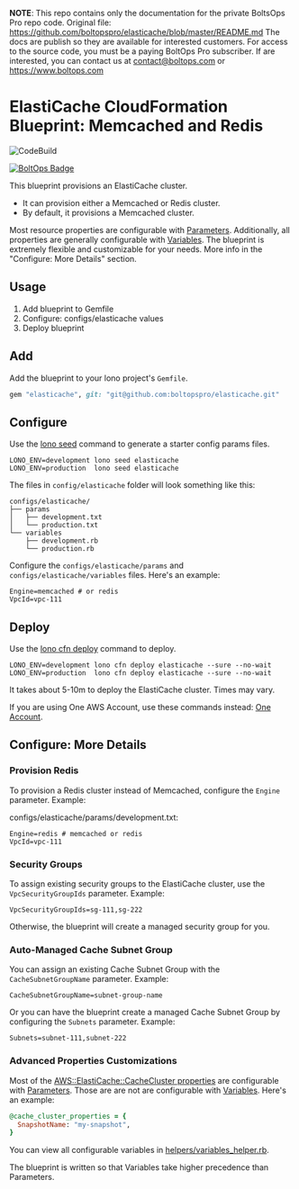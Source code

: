 <!-- note marker start -->
**NOTE**: This repo contains only the documentation for the private BoltsOps Pro repo code.
Original file: https://github.com/boltopspro/elasticache/blob/master/README.md
The docs are publish so they are available for interested customers.
For access to the source code, you must be a paying BoltOps Pro subscriber.
If are interested, you can contact us at contact@boltops.com or https://www.boltops.com

<!-- note marker end -->

# ElastiCache CloudFormation Blueprint: Memcached and Redis

![CodeBuild](https://codebuild.us-west-2.amazonaws.com/badges?uuid=eyJlbmNyeXB0ZWREYXRhIjoidzdVQWlCN2R5enFQRk4wV2w1NWpEYlYvQ2FiRkt3aStXb0F3TEJwdkdleWhmMWx5YU9mSGN0V0NYQWtmZDJ4OW1yRHRvUFJzZ0FDYVlyVzB4ZS83azdrPSIsIml2UGFyYW1ldGVyU3BlYyI6IjVibUhPbk9xd1ZacjFITTciLCJtYXRlcmlhbFNldFNlcmlhbCI6MX0%3D&branch=master)

[![BoltOps Badge](https://img.boltops.com/boltops/badges/boltops-badge.png)](https://www.boltops.com)

This blueprint provisions an ElastiCache cluster.

* It can provision either a Memcached or Redis cluster.
* By default, it provisions a Memcached cluster.

Most resource properties are configurable with [Parameters](https://lono.cloud/docs/configs/params/). Additionally, all properties are generally configurable with [Variables](https://lono.cloud/docs/configs/params/). The blueprint is extremely flexible and customizable for your needs.  More info in the "Configure: More Details" section.

## Usage

1. Add blueprint to Gemfile
2. Configure: configs/elasticache values
3. Deploy blueprint

## Add

Add the blueprint to your lono project's `Gemfile`.

```ruby
gem "elasticache", git: "git@github.com:boltopspro/elasticache.git"
```

## Configure

Use the [lono seed](https://lono.cloud/reference/lono-seed/) command to generate a starter config params files.

    LONO_ENV=development lono seed elasticache
    LONO_ENV=production  lono seed elasticache

The files in `config/elasticache` folder will look something like this:

    configs/elasticache/
    ├── params
    │   ├── development.txt
    │   └── production.txt
    └── variables
        ├── development.rb
        └── production.rb

Configure the `configs/elasticache/params` and `configs/elasticache/variables` files.  Here's an example:

    Engine=memcached # or redis
    VpcId=vpc-111

## Deploy

Use the [lono cfn deploy](http://lono.cloud/reference/lono-cfn-deploy/) command to deploy.

    LONO_ENV=development lono cfn deploy elasticache --sure --no-wait
    LONO_ENV=production  lono cfn deploy elasticache --sure --no-wait

It takes about 5-10m to deploy the ElastiCache cluster. Times may vary.

If you are using One AWS Account, use these commands instead: [One Account](docs/one-account.md).

## Configure: More Details

### Provision Redis

To provision a Redis cluster instead of Memcached, configure the `Engine` parameter.  Example:

configs/elasticache/params/development.txt:

    Engine=redis # memcached or redis
    VpcId=vpc-111

### Security Groups

To assign existing security groups to the ElastiCache cluster, use the `VpcSecurityGroupIds` parameter.  Example:

    VpcSecurityGroupIds=sg-111,sg-222

Otherwise, the blueprint will create a managed security group for you.

### Auto-Managed Cache Subnet Group

You can assign an existing Cache Subnet Group with the `CacheSubnetGroupName` parameter.  Example:

    CacheSubnetGroupName=subnet-group-name

Or you can have the blueprint create a managed Cache Subnet Group by configuring the `Subnets` parameter. Example:

    Subnets=subnet-111,subnet-222

### Advanced Properties Customizations

Most of the [AWS::ElastiCache::CacheCluster properties](https://docs.aws.amazon.com/AWSCloudFormation/latest/UserGuide/aws-properties-elasticache-cache-cluster.html) are configurable with [Parameters](https://lono.cloud/docs/configs/params/). Those are are not are configurable with [Variables](https://lono.cloud/docs/configs/variables/). Here's an example:

```ruby
@cache_cluster_properties = {
  SnapshotName: "my-snapshot",
}
```

You can view all configurable variables in [helpers/variables_helper.rb](app/helpers/variables_helper.rb).

The blueprint is written so that Variables take higher precedence than Parameters.
